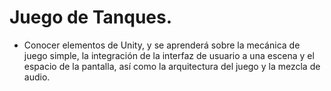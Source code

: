 # Juego de Tanques.

- Conocer elementos de Unity, y se aprenderá sobre la mecánica de juego simple, la integración de la interfaz de usuario a una escena y el espacio de la pantalla, así como la arquitectura del juego y la mezcla de audio.
